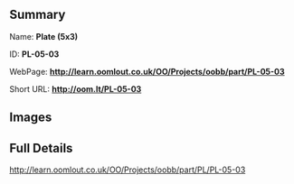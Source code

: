 

## Summary
 
Name: __Plate (5x3)__

ID: __PL-05-03__

WebPage: __http://learn.oomlout.co.uk/OO/Projects/oobb/part/PL-05-03__

Short URL: __http://oom.lt/PL-05-03__


## Images




## Full Details

 http://learn.oomlout.co.uk/OO/Projects/oobb/part/PL/PL-05-03

